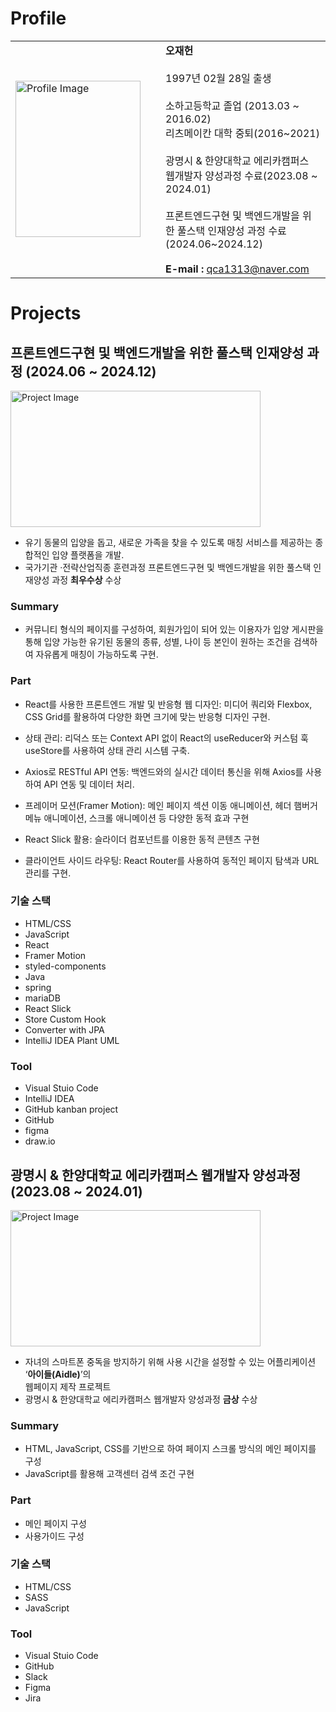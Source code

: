 # Profile

<table style="width: 100%;">
  <tr>
    <td style="width: 30%; padding-right: 20px;">
      <img src="https://github.com/user-attachments/assets/272b594e-7513-4ea0-8f1e-0519733b8df3" alt="Profile Image" width="200" height="250">
    </td>
    <td style="vertical-align: bottom; padding-left: 20px; width: 70%;">
      <strong>오재헌</strong><br><br>
      1997년 02월 28일 출생<br><br>
      소하고등학교 졸업 (2013.03 ~ 2016.02)<br>
      리츠메이칸 대학 중퇴(2016~2021)<br><br>
      광명시 & 한양대학교 에리카캠퍼스 웹개발자 양성과정 수료(2023.08 ~ 2024.01)<br><br>
      프론트엔드구현 및 백엔드개발을 위한 풀스택 인재양성 과정 수료(2024.06~2024.12)<br><br>
      <strong>E-mail :</strong> <a href="mailto:qca1313@naver.com">qca1313@naver.com</a><br>
      <!--<strong>GitHub :</strong> <a href="https://github.com/ohjaeheon1/">https://github.com/ohjaeheon1/</a><br>-->
    </td>
  </tr>
</table>

# Projects
## 프론트엔드구현 및 백엔드개발을 위한 풀스택 인재양성 과정 (2024.06 ~ 2024.12)

<img src="https://github.com/user-attachments/assets/ebb73ebe-a3bb-44d1-b38b-59d085a2583a" alt="Project Image" width="400" height="218"><br>

<!--### Topic-->
- 유기 동물의 입양을 돕고, 새로운 가족을 찾을 수 있도록 매칭 서비스를 제공하는 종합적인 입양 플랫폼을 개발.
- 국가기관 ·전략산업직종 훈련과정 프론트엔드구현 및 백엔드개발을 위한 풀스택 인재양성 과정 **최우수상** 수상

### Summary

- 커뮤니티 형식의 페이지를 구성하여, 회원가입이 되어 있는 이용자가 입양 게시판을 통해 입양 가능한 유기된 동물의 종류, 성별, 나이 등 본인이 원하는 조건을 검색하여 자유롭게 매칭이 가능하도록 구현.

  
### Part

- React를 사용한 프론트엔드 개발 및 반응형 웹 디자인:  미디어 쿼리와 Flexbox, CSS Grid를 활용하여 다양한 화면 크기에 맞는 반응형 디자인 구현.

- 상태 관리: 리덕스 또는 Context API 없이 React의 useReducer와 커스텀 훅 useStore를 사용하여 상태 관리 시스템 구축.

- Axios로 RESTful API 연동: 백엔드와의 실시간 데이터 통신을 위해 Axios를 사용하여 API 연동 및 데이터 처리.

- 프레이머 모션(Framer Motion): 메인 페이지 섹션 이동 애니메이션, 헤더 햄버거 메뉴 애니메이션, 스크롤 애니메이션 등 다양한 동적 효과 구현

- React Slick 활용: 슬라이더 컴포넌트를 이용한 동적 콘텐츠 구현

- 클라이언트 사이드 라우팅: React Router를 사용하여 동적인 페이지 탐색과 URL 관리를 구현.


### 기술 스택
- HTML/CSS
- JavaScript
- React
- Framer Motion
- styled-components
- Java
- spring
- mariaDB
- React Slick
- Store Custom Hook
- Converter with JPA
- IntelliJ IDEA Plant UML
### Tool
- Visual Stuio Code
- IntelliJ IDEA
- GitHub kanban project
- GitHub
- figma
- draw.io

## 광명시 & 한양대학교 에리카캠퍼스 웹개발자 양성과정 (2023.08 ~ 2024.01)

<img src="https://github.com/choijk917/portfolio/assets/148047944/97c1aa44-b48f-45b7-8d1b-7d098c1db1e3" alt="Project Image" width="400" height="218"><br>  

<!--### Topic-->
- 자녀의 스마트폰 중독을 방지하기 위해 사용 시간을 설정할 수 있는 어플리케이션 ‘**아이들(Aidle)**’의<br>
  웹페이지 제작 프로젝트  
- 광명시 & 한양대학교 에리카캠퍼스 웹개발자 양성과정 **금상** 수상

### Summary
- HTML, JavaScript, CSS를 기반으로 하여 페이지 스크롤 방식의 메인 페이지를 구성
- JavaScript를 활용해 고객센터 검색 조건 구현

### Part
- 메인 페이지 구성
- 사용가이드 구성

### 기술 스택
- HTML/CSS
- SASS
- JavaScript

### Tool
- Visual Stuio Code
- GitHub
- Slack
- Figma
- Jira
